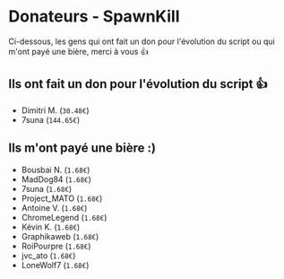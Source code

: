 Donateurs - SpawnKill
=====================
Ci-dessous, les gens qui ont fait un don pour l'évolution du script ou qui m'ont payé une bière, merci à vous :+1:

## Ils ont fait un don pour l'évolution du script :+1:
- Dimitri M. (`30.48€`)
- 7suna (`144.65€`)

## Ils m'ont payé une bière :)
- Bousbai N. (`1.68€`)
- MadDog84 (`1.68€`)
- 7suna (`1.68€`)
- Project_MATO (`1.68€`)
- Antoine V. (`1.68€`)
- ChromeLegend (`1.68€`)
- Kévin K. (`1.68€`)
- Graphikaweb (`1.68€`)
- RoiPourpre (`1.68€`)
- jvc_ato (`1.68€`)
- LoneWolf7 (`1.68€`)
